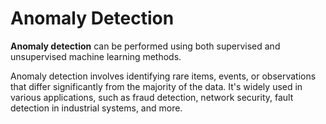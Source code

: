# Anomaly Detection

**Anomaly detection** can be performed using both supervised and unsupervised machine learning methods.&#x20;

Anomaly detection involves identifying rare items, events, or observations that differ significantly from the majority of the data. It's widely used in various applications, such as fraud detection, network security, fault detection in industrial systems, and more.



